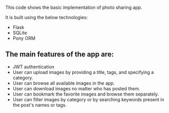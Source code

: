 This code shows the basic implementation of photo sharing app.

It is built using the below technologies:

* Flask
* SQLite
* Pony ORM

## The main features of the app are:
* JWT authentication
* User can upload images by providing a title, tags, and specifying a category.
* User can browse all available images in the app.
* User can download images no matter who has posted them.
* User can bookmark the favorite images and browse them separately.
* User can filter images by category or by searching keywords present in the post's names or tags.
